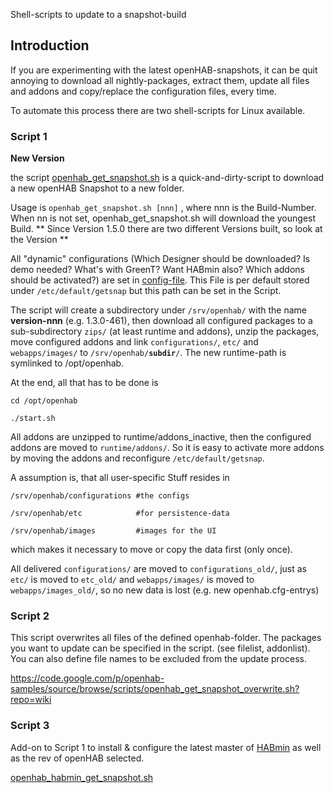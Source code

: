 Shell-scripts to update to a snapshot-build

## Introduction

If you are experimenting with the latest openHAB-snapshots, it can be quit annoying to download all nightly-packages, extract them, update all files and addons and copy/replace the configuration files, every time.


To automate this process there are two shell-scripts for Linux available.

### Script 1

**New Version**

the script [openhab_get_snapshot.sh](http://code.google.com/p/openhab-samples/source/browse/scripts/openhab_get_snapshot.sh?repo=wiki) is a quick-and-dirty-script to download a new openHAB Snapshot to a new folder.

Usage is `openhab_get_snapshot.sh [nnn]` , where nnn is the Build-Number. When nn is not set,  openhab_get_snapshot.sh will download the youngest Build. 
** Since Version 1.5.0 there are two different Versions built, so look at the Version **

All "dynamic" configurations (Which Designer should be downloaded? Is demo needed? What's with GreenT? Want HABmin also? Which addons should be activated?) are set in [config-file](https://code.google.com/p/openhab-samples/source/browse/scripts/getsnap.cfg?repo=wiki). This File is per default stored under `/etc/default/getsnap` but this path can be set in the Script.

The script will create a subdirectory under `/srv/openhab/` with the name **version-nnn** (e.g. 1.3.0-461), then download all configured packages to a sub-subdirectory `zips/` (at least runtime and addons), unzip the packages, move configured addons and link `configurations/`, `etc/` and `webapps/images/` to `/srv/openhab/`**`subdir`**`/`. The new runtime-path is symlinked to /opt/openhab.

At the end, all that has to be done is

    cd /opt/openhab

    ./start.sh

All addons are unzipped to runtime/addons_inactive, then the configured addons are moved to `runtime/addons/`. So it is easy to activate more addons by moving the addons and reconfigure `/etc/default/getsnap`.

A assumption is, that all user-specific Stuff resides in
 
    /srv/openhab/configurations #the configs

    /srv/openhab/etc            #for persistence-data

    /srv/openhab/images         #images for the UI

which makes it necessary to move or copy the data first (only once).

All delivered `configurations/` are moved to `configurations_old/`, just as `etc/` is moved to `etc_old/` and `webapps/images/` is moved to `webapps/images_old/`, so no new data is lost (e.g. new openhab.cfg-entrys)

### Script 2

This script overwrites all files of the defined openhab-folder.
The packages you want to update can be specified in the script. (see filelist, addonlist).
You can also define file names to be excluded from the update process.

https://code.google.com/p/openhab-samples/source/browse/scripts/openhab_get_snapshot_overwrite.sh?repo=wiki

### Script 3

Add-on to Script 1 to install & configure the latest master of [HABmin](https://github.com/cdjackson/HABmin) as well as the rev of openHAB selected.

[openhab_habmin_get_snapshot.sh](https://code.google.com/p/openhab-samples/source/browse/scripts/openhab_habmin_get_snapshot.sh?repo=wiki)